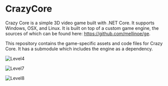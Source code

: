 # CrazyCore
Crazy Core is a simple 3D video game built with .NET Core. It supports Windows, OSX, and Linux. It is built on top of a custom game engine, the sources of which can be found here: https://github.com/mellinoe/ge.

This repository contains the game-specific assets and code files for Crazy Core. It has a submodule which includes the engine as a dependency.

![Level4](https://i.imgur.com/IgyuUyRh.jpg)

![Level7](https://i.imgur.com/b5ic6x5h.jpg)

![Level8](https://i.imgur.com/ZHo1RLAh.jpg)
